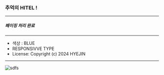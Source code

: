 ### 추억의 HITEL !

------

##### 페이징 처리 완료

------

- 색상 :  BLUE
- RESPONSIVVE TYPE
- License: Copyright (c) 2024 HYEJIN

------

![sdfs](https://github.com/user-attachments/assets/219a5761-701e-4158-a8e7-b0dd0c331eed)
